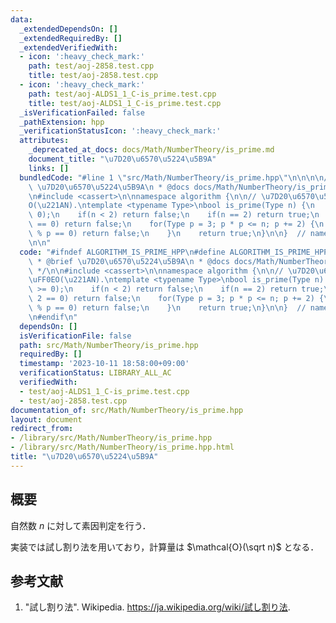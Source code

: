 ```yaml
---
data:
  _extendedDependsOn: []
  _extendedRequiredBy: []
  _extendedVerifiedWith:
  - icon: ':heavy_check_mark:'
    path: test/aoj-2858.test.cpp
    title: test/aoj-2858.test.cpp
  - icon: ':heavy_check_mark:'
    path: test/aoj-ALDS1_1_C-is_prime.test.cpp
    title: test/aoj-ALDS1_1_C-is_prime.test.cpp
  _isVerificationFailed: false
  _pathExtension: hpp
  _verificationStatusIcon: ':heavy_check_mark:'
  attributes:
    _deprecated_at_docs: docs/Math/NumberTheory/is_prime.md
    document_title: "\u7D20\u6570\u5224\u5B9A"
    links: []
  bundledCode: "#line 1 \"src/Math/NumberTheory/is_prime.hpp\"\n\n\n\n/**\n * @brief\
    \ \u7D20\u6570\u5224\u5B9A\n * @docs docs/Math/NumberTheory/is_prime.md\n */\n\
    \n#include <cassert>\n\nnamespace algorithm {\n\n// \u7D20\u6570\u5224\u5B9A\uFF0E\
    O(\u221AN).\ntemplate <typename Type>\nbool is_prime(Type n) {\n    assert(n >=\
    \ 0);\n    if(n < 2) return false;\n    if(n == 2) return true;\n    if(n % 2\
    \ == 0) return false;\n    for(Type p = 3; p * p <= n; p += 2) {\n        if(n\
    \ % p == 0) return false;\n    }\n    return true;\n}\n\n}  // namespace algorithm\n\
    \n\n"
  code: "#ifndef ALGORITHM_IS_PRIME_HPP\n#define ALGORITHM_IS_PRIME_HPP 1\n\n/**\n\
    \ * @brief \u7D20\u6570\u5224\u5B9A\n * @docs docs/Math/NumberTheory/is_prime.md\n\
    \ */\n\n#include <cassert>\n\nnamespace algorithm {\n\n// \u7D20\u6570\u5224\u5B9A\
    \uFF0EO(\u221AN).\ntemplate <typename Type>\nbool is_prime(Type n) {\n    assert(n\
    \ >= 0);\n    if(n < 2) return false;\n    if(n == 2) return true;\n    if(n %\
    \ 2 == 0) return false;\n    for(Type p = 3; p * p <= n; p += 2) {\n        if(n\
    \ % p == 0) return false;\n    }\n    return true;\n}\n\n}  // namespace algorithm\n\
    \n#endif\n"
  dependsOn: []
  isVerificationFile: false
  path: src/Math/NumberTheory/is_prime.hpp
  requiredBy: []
  timestamp: '2023-10-11 18:58:00+09:00'
  verificationStatus: LIBRARY_ALL_AC
  verifiedWith:
  - test/aoj-ALDS1_1_C-is_prime.test.cpp
  - test/aoj-2858.test.cpp
documentation_of: src/Math/NumberTheory/is_prime.hpp
layout: document
redirect_from:
- /library/src/Math/NumberTheory/is_prime.hpp
- /library/src/Math/NumberTheory/is_prime.hpp.html
title: "\u7D20\u6570\u5224\u5B9A"
---
```

## 概要

自然数 $n$ に対して素因判定を行う．

実装では試し割り法を用いており，計算量は $\mathcal{O}(\sqrt n)$ となる．


## 参考文献

1. "試し割り法". Wikipedia. <https://ja.wikipedia.org/wiki/試し割り法>.
